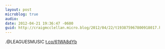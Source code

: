 ```yaml
---
layout: post
microblog: true
audio: 
date: 2012-04-21 19:36:47 -0600
guid: http://craigmcclellan.micro.blog/2012/04/22/t193875967800918017.html
---
```

.@LEAGUESMUSIC [t.co/61WA8dYb](http://t.co/61WA8dYb)
